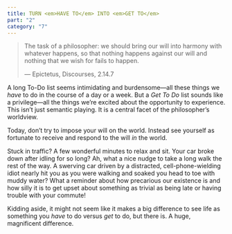 ```yaml
---
title: TURN <em>HAVE TO</em> INTO <em>GET TO</em>
part: "2"
category: "7"
---
```


> The task of a philosopher: we should bring our will into harmony with whatever happens, so that nothing happens against our will and nothing that we wish for fails to happen.
>
> — Epictetus, Discourses, 2.14.7

A long To-Do list seems intimidating and burdensome—all these things we _have_ to do in the course of a day or a week. But a _Get To Do_ list sounds like a privilege—all the things we’re excited about the opportunity to experience. This isn’t just semantic playing. It is a central facet of the philosopher’s worldview.

Today, don’t try to impose your will on the world. Instead see yourself as fortunate to receive and respond to the will _in_ the world.

Stuck in traffic? A few wonderful minutes to relax and sit. Your car broke down after idling for so long? Ah, what a nice nudge to take a long walk the rest of the way. A swerving car driven by a distracted, cell-phone-wielding idiot nearly hit you as you were walking and soaked you head to toe with muddy water? What a reminder about how precarious our existence is and how silly it is to get upset about something as trivial as being late or having trouble with your commute!

Kidding aside, it might not seem like it makes a big difference to see life as something you _have_ to do versus _get_ to do, but there is. A huge, magnificent difference.
